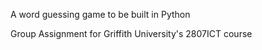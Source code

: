 A word guessing game to be built in Python

Group Assignment for Griffith University's 2807ICT course
